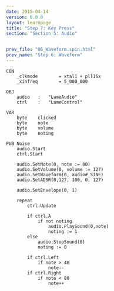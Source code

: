 ```yaml
---
date: 2015-04-14
version: 0.0.0
layout: learnpage
title: "Step 7: Key Press"
section: "Section 5: Audio"


prev_file: "06_Waveform.spin.html"
prev_name: "Step 6: Waveform"
---
```


    CON
        _clkmode        = xtal1 + pll16x
        _xinfreq        = 5_000_000

    OBJ
        audio   :   "LameAudio"
        ctrl    :   "LameControl"

    VAR
        byte    clicked
        byte    note
        byte    volume
        byte    noting

    PUB Noise
        audio.Start
        ctrl.Start

        audio.SetNote(0, note := 80)
        audio.SetVolume(0, volume := 127)
        audio.SetWaveform(0, audio#_SINE)
        audio.SetADSR(0,127, 100, 0, 127)

        audio.SetEnvelope(0, 1)

        repeat
            ctrl.Update

            if ctrl.A
                if not noting
                    audio.PlaySound(0,note)
                    noting := 1
            else
                audio.StopSound(0)
                noting := 0

            if ctrl.Left
                if note > 40
                    note--
            if ctrl.Right
                if note < 80
                    note++
